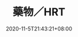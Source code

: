 ---
title: "藥物／HRT"
date: 2020-11-5T21:43:21+08:00
description: 
draft: false
weight: 1
collapsible: true
---